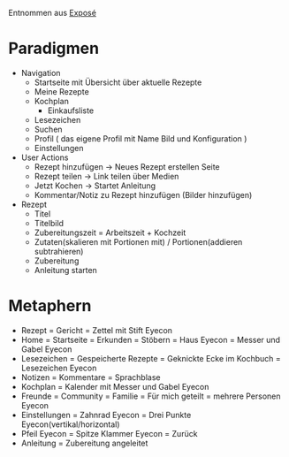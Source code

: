 Entnommen aus [Exposé](https://github.com/Inf166/EPWS2020CobanMai#beispiele-f%C3%BCr-bisherige-konkurrenzprodukte)

# Paradigmen
- Navigation
  - Startseite mit Übersicht über aktuelle Rezepte
  - Meine Rezepte
  - Kochplan
      - Einkaufsliste
  - Lesezeichen
  - Suchen
  - Profil ( das eigene Profil mit Name Bild und Konfiguration )
  - Einstellungen
- User Actions
  - Rezept hinzufügen -> Neues Rezept erstellen Seite
  - Rezept teilen -> Link teilen über Medien
  - Jetzt Kochen -> Startet Anleitung
  - Kommentar/Notiz zu Rezept hinzufügen (Bilder hinzufügen)
- Rezept
  - Titel
  - Titelbild
  - Zubereitungszeit = Arbeitszeit + Kochzeit
  - Zutaten(skalieren mit Portionen mit) / Portionen(addieren subtrahieren)
  - Zubereitung
  - Anleitung starten

# Metaphern
- Rezept = Gericht = Zettel mit Stift Eyecon
- Home = Startseite = Erkunden = Stöbern = Haus Eyecon = Messer und Gabel Eyecon
- Lesezeichen = Gespeicherte Rezepte = Geknickte Ecke im Kochbuch = Lesezeichen Eyecon
- Notizen = Kommentare = Sprachblase
- Kochplan = Kalender mit Messer und Gabel Eyecon
- Freunde = Community = Familie = Für mich geteilt = mehrere Personen Eyecon
- Einstellungen = Zahnrad Eyecon = Drei Punkte Eyecon(vertikal/horizontal)
- Pfeil Eyecon = Spitze Klammer Eyecon = Zurück
- Anleitung = Zubereitung angeleitet